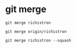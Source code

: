 git merge
=========

```
git merge richistron
```

```
git merge origin/richistron
```

```
git merge richistron --squash
```
